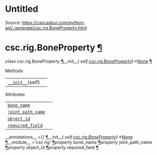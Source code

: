 # Untitled

Source: https://cascadeur.com/python-api/_generate/csc.rig.BoneProperty.html

# csc.rig.BoneProperty [¶](https://cascadeur.com/python-api/_generate/csc.rig.BoneProperty.html\#csc-rig-boneproperty "Permalink to this heading")

_class_ csc.rig.BoneProperty [¶](https://cascadeur.com/python-api/_generate/csc.rig.BoneProperty.html#csc.rig.BoneProperty "Permalink to this definition")\_\_init\_\_( _self:[csc.rig.BoneProperty](https://cascadeur.com/python-api/csc.html#csc.rig.BoneProperty "csc.rig.BoneProperty")_)→[None](https://docs.python.org/3/library/constants.html#None "(in Python v3.13)") [¶](https://cascadeur.com/python-api/_generate/csc.rig.BoneProperty.html#csc.rig.BoneProperty.__init__ "Permalink to this definition")

Methods

|     |     |
| --- | --- |
| [`__init__`](https://cascadeur.com/python-api/csc.html#csc.rig.BoneProperty.__init__ "csc.rig.BoneProperty.__init__")(self) |  |

Attributes

|     |     |
| --- | --- |
| [`bone_name`](https://cascadeur.com/python-api/csc.html#csc.rig.BoneProperty.bone_name "csc.rig.BoneProperty.bone_name") |  |
| [`joint_path_name`](https://cascadeur.com/python-api/csc.html#csc.rig.BoneProperty.joint_path_name "csc.rig.BoneProperty.joint_path_name") |  |
| [`object_id`](https://cascadeur.com/python-api/csc.html#csc.rig.BoneProperty.object_id "csc.rig.BoneProperty.object_id") |  |
| [`required_field`](https://cascadeur.com/python-api/csc.html#csc.rig.BoneProperty.required_field "csc.rig.BoneProperty.required_field") |  |

\_\_annotations\_\_ _={}_ [¶](https://cascadeur.com/python-api/_generate/csc.rig.BoneProperty.html#csc.rig.BoneProperty.__annotations__ "Permalink to this definition")\_\_init\_\_( _self:[csc.rig.BoneProperty](https://cascadeur.com/python-api/csc.html#csc.rig.BoneProperty "csc.rig.BoneProperty")_)→[None](https://docs.python.org/3/library/constants.html#None "(in Python v3.13)") [¶](https://cascadeur.com/python-api/_generate/csc.rig.BoneProperty.html#id0 "Permalink to this definition")\_\_module\_\_ _='csc.rig'_ [¶](https://cascadeur.com/python-api/_generate/csc.rig.BoneProperty.html#csc.rig.BoneProperty.__module__ "Permalink to this definition")_property_ bone\_name [¶](https://cascadeur.com/python-api/_generate/csc.rig.BoneProperty.html#csc.rig.BoneProperty.bone_name "Permalink to this definition")_property_ joint\_path\_name [¶](https://cascadeur.com/python-api/_generate/csc.rig.BoneProperty.html#csc.rig.BoneProperty.joint_path_name "Permalink to this definition")_property_ object\_id [¶](https://cascadeur.com/python-api/_generate/csc.rig.BoneProperty.html#csc.rig.BoneProperty.object_id "Permalink to this definition")_property_ required\_field [¶](https://cascadeur.com/python-api/_generate/csc.rig.BoneProperty.html#csc.rig.BoneProperty.required_field "Permalink to this definition")